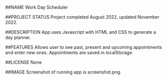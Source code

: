 
##NAME Work Day Scheduler 

##PROJECT STATUS Project completed August 2022, updated November 2022.

##DESCRIPTION App uses Javascript with HTML and CSS to generate a day planner. 

##FEATURES Allows user to see past, present and upcoming appointments and enter new ones. Appointments are saved in localStorage.

##LICENSE None

##IMAGE Screenshot of running app is screenshot.png.

